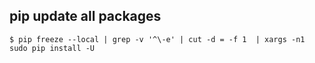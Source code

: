 
pip update all packages
------------------------------------

    $ pip freeze --local | grep -v '^\-e' | cut -d = -f 1  | xargs -n1 sudo pip install -U
